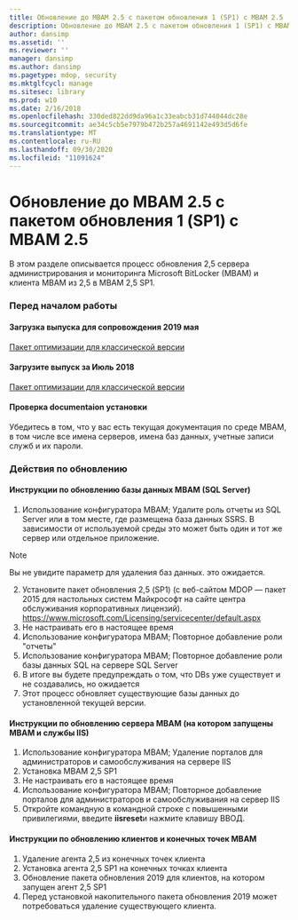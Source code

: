 ```yaml
---
title: Обновление до MBAM 2.5 с пакетом обновления 1 (SP1) с MBAM 2.5
description: Обновление до MBAM 2.5 с пакетом обновления 1 (SP1) с MBAM 2.5
author: dansimp
ms.assetid: ''
ms.reviewer: ''
manager: dansimp
ms.author: dansimp
ms.pagetype: mdop, security
ms.mktglfcycl: manage
ms.sitesec: library
ms.prod: w10
ms.date: 2/16/2018
ms.openlocfilehash: 330ded822dd9da96a1c33eabcb31d744044dc28e
ms.sourcegitcommit: ae34c5cb5e7979b472b257a4691142e493d5d6fe
ms.translationtype: MT
ms.contentlocale: ru-RU
ms.lasthandoff: 09/30/2020
ms.locfileid: "11091624"
---
```

# Обновление до MBAM 2.5 с пакетом обновления 1 (SP1) с MBAM 2.5
В этом разделе описывается процесс обновления 2,5 сервера администрирования и мониторинга Microsoft BitLocker (MBAM) и клиента MBAM из 2,5 в MBAM 2,5 SP1.

### Перед началом работы
#### Загрузка выпуска для сопровождения 2019 мая
[Пакет оптимизации для классической версии](https://www.microsoft.com/download/details.aspx?id=58345)

#### Загрузите выпуск за Июль 2018
[Пакет оптимизации для классической версии](https://www.microsoft.com/download/details.aspx?id=57157)


#### Проверка documentaion установки
Убедитесь в том, что у вас есть текущая документация по среде MBAM, в том числе все имена серверов, имена баз данных, учетные записи служб и их пароли.

### Действия по обновлению
#### Инструкции по обновлению базы данных MBAM (SQL Server)
1. Использование конфигуратора MBAM; Удалите роль отчеты из SQL Server или в том месте, где размещена база данных SSRS. В зависимости от используемой среды это может быть один и тот же сервер или отдельное приложение.
  > [!NOTE]
  > Вы не увидите параметр для удаления баз данных. это ожидается.  
2. Установите пакет обновления 2,5 (SP1) (с веб-сайтом MDOP — пакет 2015 для настольных систем Майкрософт на сайте центра обслуживания корпоративных лицензий).  <https://www.microsoft.com/Licensing/servicecenter/default.aspx>
3. Не настраивать его в настоящее время 
4. Использование конфигуратора MBAM; Повторное добавление роли "отчеты"
5. Использование конфигуратора MBAM; Повторное добавление роли базы данных SQL на сервере SQL Server
6. В итоге вы будете предупреждать о том, что DBs уже существует и не создавались, но ожидается
7. Этот процесс обновляет существующие базы данных до установленной текущей версии.              

#### Инструкции по обновлению сервера MBAM (на котором запущены MBAM и службы IIS)
1. Использование конфигуратора MBAM; Удаление порталов для администраторов и самообслуживания на сервере IIS
2. Установка MBAM 2,5 SP1
3. Не настраивать его в настоящее время  
4. Использование конфигуратора MBAM; Повторное добавление порталов для администраторов и самообслуживания на сервер IIS 
5. Откройте командную в командной строке с повышенными привилегиями, введите **iisreset**и нажмите клавишу ВВОД.
 
#### Инструкции по обновлению клиентов и конечных точек MBAM
1. Удаление агента 2,5 из конечных точек клиента
2. Установка агента 2,5 SP1 на конечных точках клиента
3. Обновление пакета обновления 2019 для клиентов, на котором запущен агент 2,5 SP1 
4. Перед установкой накопительного пакета обновления 2019 может потребоваться удаление существующего клиента.  
